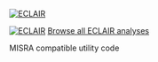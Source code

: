 [![ECLAIR](https://eclairit.com:3787/rsrc/eclair.png)](https://www.bugseng.com/eclair)

[![ECLAIR](https://eclairit.com:3787/fs/home/github/public/BUGSENG/IMUtility.ecdf/main/last/badge.svg)](https://eclairit.com:3787/fs/home/github/public/BUGSENG/IMUtility.ecdf/main/last/index.html)
[Browse all ECLAIR analyses](https://eclairit.com:3787/fs/home/github/public/BUGSENG/IMUtility.ecdf/)

MISRA compatible utility code

